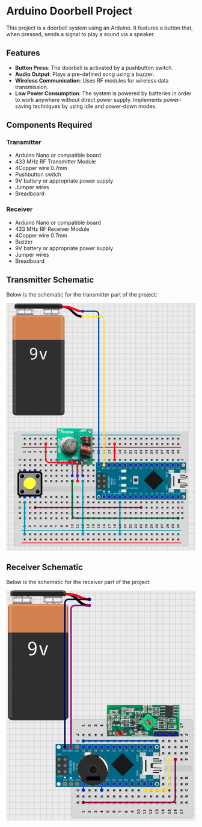 <!DOCTYPE html>
<html lang="en">
<head>
    <meta charset="UTF-8">
    <meta name="viewport" content="width=device-width, initial-scale=1.0">
</head>
<body>

<h1>Arduino Doorbell Project</h1>

<p>This project is a doorbell system using an Arduino. It features a button that, when pressed, sends a signal to play a sound via a speaker.</p>

<h2>Features</h2>
<ul>
    <li><strong>Button Press</strong>: The doorbell is activated by a pushbutton switch.</li>
    <li><strong>Audio Output</strong>: Plays a pre-defined song using a buzzer.</li>
    <li><strong>Wireless Communication</strong>: Uses RF modules for wireless data transmission.</li>
    <li><strong>Low Power Consumption</strong>: The system is powered by batteries in order to work anywhere without direct power supply. Implements power-saving techniques by using idle and power-down modes.</li>
</ul>

<h2>Components Required</h2>

<h3>Transmitter</h3>
<ul>
    <li>Arduino Nano or compatible board</li>
    <li>433 MHz RF Transmitter Module</li>
    <li>4Copper wire 0.7mm</li>
    <li>Pushbutton switch</li>
    <li>9V battery or appropriate power supply</li>
    <li>Jumper wires</li>
    <li>Breadboard</li>
</ul>

<h3>Receiver</h3>
<ul>
    <li>Arduino Nano or compatible board</li>
    <li>433 MHz RF Receiver Module</li>
    <li>4Copper wire 0.7mm</li>
    <li>Buzzer</li>
    <li>9V battery or appropriate power supply</li>
    <li>Jumper wires</li>
    <li>Breadboard</li>
</ul>

<h2>Transmitter Schematic</h2>
<p>Below is the schematic for the transmitter part of the project:</p>
<img src="transmitter/transmitter_schematic.png" alt="Transmitter Schematic" width="600">

<h2>Receiver Schematic</h2>
<p>Below is the schematic for the receiver part of the project:</p>
<img src="receiver/receiver_schematic.png" alt="Receiver Schematic" width="600">

</body>
</html>
